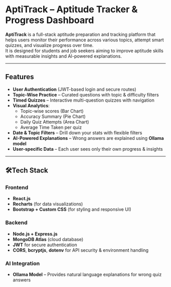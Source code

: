 # AptiTrack – Aptitude Tracker & Progress Dashboard  

**AptiTrack** is a full-stack aptitude preparation and tracking platform that helps users monitor their performance across various topics, attempt smart quizzes, and visualize progress over time.  
It is designed for students and job seekers aiming to improve aptitude skills with measurable insights and AI-powered explanations.  

---

## Features  

- **User Authentication** (JWT-based login and secure routes)  
- **Topic-Wise Practice** – Curated questions with topic & difficulty filters  
- **Timed Quizzes** – Interactive multi-question quizzes with navigation  
- **Visual Analytics**:  
  - Topic-wise scores (Bar Chart)  
  - Accuracy Summary (Pie Chart)  
  - Daily Quiz Attempts (Area Chart)  
  - Average Time Taken per quiz  
- **Date & Topic Filters** – Drill down your stats with flexible filters 
- **AI-Powered Explanations** – Wrong answers are explained using **Ollama model**  
- **User-specific Data** – Each user sees only their own progress & insights  

---

## 🛠Tech Stack  

### Frontend  
- **React.js**  
- **Recharts** (for data visualizations)  
- **Bootstrap + Custom CSS** (for styling and responsive UI)

### Backend  
- **Node.js + Express.js**  
- **MongoDB Atlas** (cloud database)  
- **JWT** for secure authentication  
- **CORS**, **bcryptjs**, **dotenv** for API security & environment handling  

### AI Integration  
- **Ollama Model** – Provides natural language explanations for wrong quiz answers  

